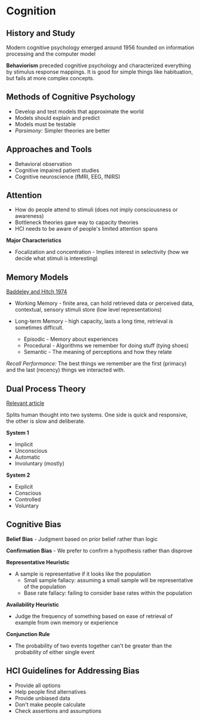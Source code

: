 # Cognition

## History and Study

Modern cognitive psychology emerged around 1956 founded on information processing and the computer model

**Behaviorism** preceded cognitive psychology and characterized everything by stimulus response mappings. It is good for simple things like habituation, but fails at more complex concepts.

## Methods of Cognitive Psychology

- Develop and test models that approximate the world
- Models should explain and predict
- Models must be testable
- *Parsimony:* Simpler theories are better

## Approaches and Tools

- Behavioral observation
- Cognitive impaired patient studies
- Cognitive neuroscience (fMRI, EEG, fNIRS)

## Attention

- How do people attend to stimuli (does not imply consciousness or awareness)
- Bottleneck theories gave way to capacity theories
- HCI needs to be aware of people's limited attention spans

**Major Characteristics**

- Focalization and concentration - Implies interest in selectivity (how we decide what stimuli is interesting)

## Memory Models

[Baddeley and Hitch 1974](https://en.wikipedia.org/wiki/Baddeley%27s_model_of_working_memory)

- Working Memory - finite area, can hold retrieved data or perceived data, contextual, sensory stimuli store (low level representations)

- Long-term Memory - high capacity, lasts a long time, retrieval is sometimes difficult.

  - Episodic - Memory about experiences
  - Procedural - Algorithms we remember for doing stuff (tying shoes)
  - Semantic - The meaning of perceptions and how they relate

*Recall Performance:* The best things we remember are the first (primacy) and the last (recency) things we interacted with.

## Dual Process Theory

[Relevant article](https://en.wikipedia.org/wiki/Dual_process_theory)

Splits human thought into two systems. One side is quick and responsive, the other is slow and deliberate.

**System 1**
- Implicit
- Unconscious
- Automatic
- Involuntary (mostly)

**System 2**
- Explicit
- Conscious
- Controlled
- Voluntary

## Cognitive Bias

**Belief Bias** - Judgment based on prior belief rather than logic

**Confirmation Bias** - We prefer to confirm a hypothesis rather than disprove

**Representative Heuristic**
- A sample is representative if it looks like the population
  - Small sample fallacy: assuming a small sample will be representative of the population
  - Base rate fallacy: failing to consider base rates within the population

**Availability Heuristic**
- Judge the frequency of something based on ease of retrieval of example from own memory or experience

**Conjunction Rule**
- The probability of two events together can't be greater than the probability of either single event

## HCI Guidelines for Addressing Bias

- Provide all options
- Help people find alternatives
- Provide unbiased data
- Don't make people calculate
- Check assertions and assumptions
